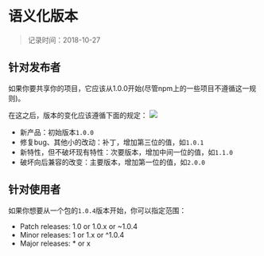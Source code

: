 # 语义化版本
> 记录时间：2018-10-27

## 针对发布者

如果你要共享你的项目，它应该从1.0.0开始(尽管npm上的一些项目不遵循这一规则)。

在这之后，版本的变化应该遵循下面的规定：
![](https://www.npmjs.com.cn/images/semvertable.png)

- 新产品：初始版本`1.0.0`
- 修复bug、其他小的改动：补丁，增加第三位的值，如`1.0.1`
- 新特性，但不破坏现有特性：次要版本，增加中间一位的值，如`1.1.0`
- 破坏向后兼容的改变：主要版本，增加第一位的值，如`2.0.0`

## 针对使用者

如果你想要从一个包的`1.0.4`版本开始，你可以指定范围：

- Patch releases: 1.0 or 1.0.x or ~1.0.4
- Minor releases: 1 or 1.x or ^1.0.4
- Major releases: * or x

